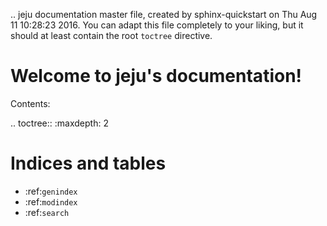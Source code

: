 .. jeju documentation master file, created by
   sphinx-quickstart on Thu Aug 11 10:28:23 2016.
   You can adapt this file completely to your liking, but it should at least
   contain the root `toctree` directive.

Welcome to jeju's documentation!
================================

Contents:

.. toctree::
   :maxdepth: 2



Indices and tables
==================

* :ref:`genindex`
* :ref:`modindex`
* :ref:`search`

